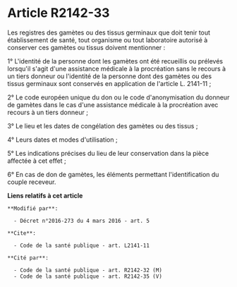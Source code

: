 # Article R2142-33

Les registres des gamètes ou des tissus germinaux que doit tenir tout établissement de santé, tout organisme ou tout
laboratoire autorisé à conserver ces gamètes ou tissus doivent mentionner : 

1° L'identité de la personne dont les gamètes ont été recueillis ou prélevés lorsqu'il s'agit d'une assistance médicale à la
procréation sans le recours à un tiers donneur ou l'identité de la personne dont des gamètes ou des tissus germinaux sont
conservés en application de l'article L. 2141-11 ; 

2° Le code européen unique du don ou le code d'anonymisation du donneur de gamètes dans le cas d'une assistance médicale à la
procréation avec recours à un tiers donneur ;

3° Le lieu et les dates de congélation des gamètes ou des tissus ; 

4° Leurs dates et modes d'utilisation ; 

5° Les indications précises du lieu de leur conservation dans la pièce affectée à cet effet ; 

6° En cas de don de gamètes, les éléments permettant l'identification du couple receveur.

**Liens relatifs à cet article**

	**Modifié par**:

	  - Décret n°2016-273 du 4 mars 2016 - art. 5

	**Cite**:

	  - Code de la santé publique - art. L2141-11

	**Cité par**:

	  - Code de la santé publique - art. R2142-32 (M)
	  - Code de la santé publique - art. R2142-35 (V)
